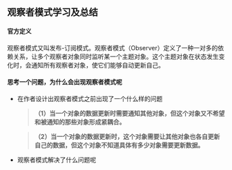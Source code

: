 ## 观察者模式学习及总结
#### 官方定义
观察者模式又叫发布-订阅模式。观察者模式（Observer）定义了一种一对多的依赖关系，让多个观察者对象同时监听某一个主题对象。这个主题对象在状态发生变化时，会通知所有观察者对象，使它们能够自动更新自己。
#### 思考一个问题，为什么会出现观察者模式呢	
+ 在作者设计出观察者模式之前出现了一个什么样的问题
	> **（1）当一个对象的数据更新时需要通知其他对象，但这个对象又不希望和被通知的那些对象形成紧耦合。**

	>**（2）当一个对象的数据更新时，这个对象需要让其他对象也各自更新自己的数据，但这个对象不知道具体有多少对象需要更新数据。**
	
+ 观察者模式解决了什么问题呢

<!--stackedit_data:
eyJoaXN0b3J5IjpbMTI5MTg0ODgyOSwyMDMwMTE5MTQ4LDIwMj
QzODEyNjMsMTc5MTk0MDEyOF19
-->